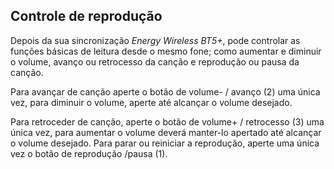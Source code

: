 ## Controle de reprodução

Depois da sua sincronização *Energy Wireless BT5+*, pode controlar as funções básicas de leitura desde o mesmo fone; como aumentar e diminuir o volume, avanço ou retrocesso da canção e reprodução ou pausa da canção.

Para avançar de canção aperte o botão de volume- / avanço (2) uma única vez, para diminuir o volume, aperte até alcançar o volume desejado. 

Para retroceder de canção, aperte o botão de volume+ / retrocesso (3) uma única vez, para aumentar o volume deverá manter-lo apertado até alcançar o volume desejado. 
Para parar ou reiniciar a reprodução, aperte uma única vez o botão de reprodução /pausa (1).
